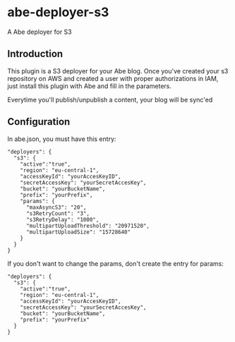 # abe-deployer-s3
A Abe deployer for S3

## Introduction
This plugin is a S3 deployer for your Abe blog. Once you've created your s3 repository on AWS and created a user with proper authorizations in IAM, just install this plugin with Abe and fill in the parameters.

Everytime you'll publish/unpublish a content, your blog will be sync'ed 

## Configuration
In abe.json, you must have this entry:

```
"deployers": {
  "s3": {
    "active":"true",
    "region": "eu-central-1",
    "accessKeyId": "yourAccesKeyID",
    "secretAccessKey": "yourSecretAccesKey",
    "bucket": "yourBucketName",
    "prefix": "yourPrefix",
    "params": {
      "maxAsyncS3": "20", 
      "s3RetryCount": "3",
      "s3RetryDelay": "1000",
      "multipartUploadThreshold": "20971520",
      "multipartUploadSize": "15728640"
    }
  }
}
```

If you don't want to change the params, don't create the entry for params:
```
"deployers": {
  "s3": {
    "active":"true",
    "region": "eu-central-1",
    "accessKeyId": "yourAccesKeyID",
    "secretAccessKey": "yourSecretAccesKey",
    "bucket": "yourBucketName",
    "prefix": "yourPrefix"
  }
}
```

